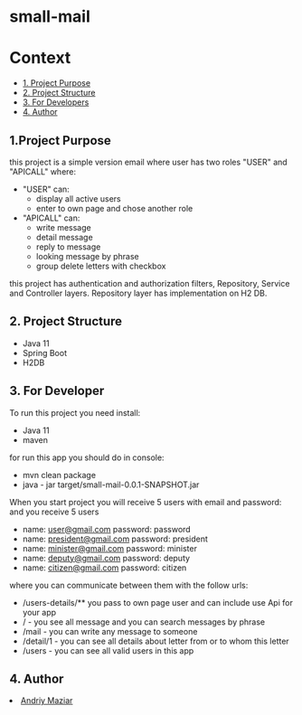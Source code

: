 # small-mail

# Context

- [1. Project Purpose](#1-project-purpose)
- [2. Project Structure](#2-project-structure)
- [3. For Developers](#3-for-developers)
- [4. Author](#4-author)

## 1.Project Purpose 
this project is a simple version email where user has two roles "USER" and "APICALL" where:
* "USER" can:
    * display all active users
    * enter to own page and chose another role
*  "APICALL" can:
    * write message
    * detail message
    * reply to message
    * looking message by phrase
    * group delete letters with checkbox

this project has authentication and authorization filters, Repository, Service and Controller layers.
Repository layer has implementation on H2 DB.

## 2. Project Structure

* Java 11
* Spring Boot 
* H2DB

## 3. For Developer

To run this project you need install:
 
 * Java 11
 * maven
 
for run this app you should do in console:
 
 * mvn clean package
 * java - jar target/small-mail-0.0.1-SNAPSHOT.jar
 
When you start project you will receive 5 users with email and password:
and you receive 5 users
* name: user@gmail.com password: password
* name: president@gmail.com password: president
* name: minister@gmail.com password: minister
* name: deputy@gmail.com password: deputy
* name: citizen@gmail.com password: citizen

where you can communicate between them with the follow urls:
* /users-details/** you pass to own page user and can include use Api for your app
* / - you see all message and you can search messages by phrase
* /mail - you can write any message to someone
* /detail/1 - you can see all details about letter from or to whom this letter
* /users - you can see all valid users in this app

## 4. Author
<li><a href="https://github.com/Andrewmazyar">Andriy Maziar</a></li>
